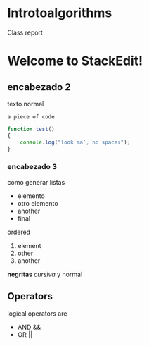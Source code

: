 # Introtoalgorithms
Class report
# Welcome to StackEdit!

 

## encabezado 2
texto normal

 

    a piece of code
```javascript
function test() 
{ 
    console.log("look ma’, no spaces");
}
```

 

### encabezado 3

 

como generar listas
* elemento
* otro elemento
* another
* final

 

ordered
1. element 
2. other
3. another

 

**negritas** _cursiva_ y normal

 

## Operators
logical operators are 
* AND  &&
* OR  ||
